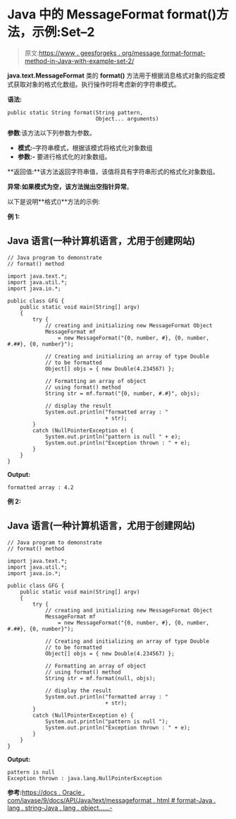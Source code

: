 # Java 中的 MessageFormat format()方法，示例:Set–2

> 原文:[https://www . geesforgeks . org/message format-format-method-in-Java-with-example-set-2/](https://www.geeksforgeeks.org/messageformat-format-method-in-java-with-example-set-2/)

**java.text.MessageFormat** 类的 **format()** 方法用于根据消息格式对象的指定模式获取对象的格式化数组。执行操作时将考虑新的字符串模式。

**语法:**

```
public static String format(String pattern,
                            Object... arguments)
```

**参数**:该方法以下列参数为参数。

*   **模式:**–字符串模式，根据该模式将格式化对象数组
*   **参数:-** 要进行格式化的对象数组。

**返回值:**该方法返回字符串值，该值将具有字符串形式的格式化对象数组。

**异常:**如果模式为空，该方法抛出**空指针异常**。

以下是说明**格式()**方法的示例:

**例 1:**

## Java 语言(一种计算机语言，尤用于创建网站)

```
// Java program to demonstrate
// format() method

import java.text.*;
import java.util.*;
import java.io.*;

public class GFG {
    public static void main(String[] argv)
    {
        try {
            // creating and initializing new MessageFormat Object
            MessageFormat mf
                = new MessageFormat("{0, number, #}, {0, number, #.##}, {0, number}");

            // Creating and initializing an array of type Double
            // to be formatted
            Object[] objs = { new Double(4.234567) };

            // Formatting an array of object
            // using format() method
            String str = mf.format("{0, number, #.#}", objs);

            // display the result
            System.out.println("formatted array : "
                               + str);
        }
        catch (NullPointerException e) {
            System.out.println("pattern is null " + e);
            System.out.println("Exception thrown : " + e);
        }
    }
}
```

**Output:**

```
formatted array : 4.2

```

**例 2:**

## Java 语言(一种计算机语言，尤用于创建网站)

```
// Java program to demonstrate
// format() method

import java.text.*;
import java.util.*;
import java.io.*;

public class GFG {
    public static void main(String[] argv)
    {
        try {
            // creating and initializing new MessageFormat Object
            MessageFormat mf
                = new MessageFormat("{0, number, #}, {0, number, #.##}, {0, number}");

            // Creating and initializing an array of type Double
            // to be formatted
            Object[] objs = { new Double(4.234567) };

            // Formatting an array of object
            // using format() method
            String str = mf.format(null, objs);

            // display the result
            System.out.println("formatted array : "
                               + str);
        }
        catch (NullPointerException e) {
            System.out.println("pattern is null ");
            System.out.println("Exception thrown : " + e);
        }
    }
}
```

**Output:**

```
pattern is null 
Exception thrown : java.lang.NullPointerException

```

**参考:**[https://docs . Oracle . com/javase/9/docs/API/Java/text/messageformat . html # format-Java . lang . string-Java . lang . object……-](https://docs.oracle.com/javase/9/docs/api/java/text/MessageFormat.html#format-java.lang.String-java.lang.Object...-)